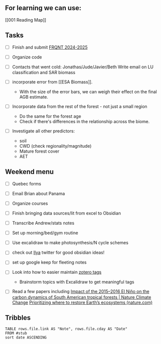 

## For learning we can use:


[[001 Reading Map]]

## Tasks
- [ ] Finish and submit [FRQNT 2024-2025](https://frq.gouv.qc.ca/en/program/frqnt-2024-2025-doctoral-training-scholarships/)
- [ ] Organize code
- [ ] Contacts that went cold: Jonathas/Jude/Javier/Beth
	Write email on LU classification and SAR biomass

- [ ] incorporate error from [[ESA Biomass]].
	- With the size of the error bars, we can weigh their effect on the final AGB estimate.

- [ ] Incorporate data from the rest of the forest - not just a small region
	- Do the same for the forest age
	- Check if there's differences in the relationship across the biome.

- [ ] Investigate all other predictors:
	- soil
	- CWD (check regionality/magnitude)
	- Mature forest cover
	- AET

## Weekend menu
- [ ] Quebec forms
- [ ] Email Brian about Panama
- [ ] Organize courses
- [ ] Finish bringing data sources/lit from excel to Obsidian
- [ ] Transcribe Andrew/stats notes
- [ ] Set up morning/bed/gym routine
- [ ] Use excalidraw to make photosynthesis/N cycle schemes
- [ ] check out [Ilya](https://twitter.com/Artifexx) twitter for good obsidian ideas!
- [ ] set up google keep for fleeting notes
- [ ] Look into how to easier maintain [zotero tags](https://pressbooks.library.yorku.ca/masteringzotero/chapter/working-with-tags/)
	- Brainstorm topics with Excalidraw to get meaningful tags
- [ ] Read a few papers
	including [Impact of the 2015–2016 El Niño on the carbon dynamics of South American tropical forests | Nature Climate Change](https://www.nature.com/articles/s41558-023-01777-3)
	[Prioritizing where to restore Earth’s ecosystems (nature.com)](https://www.nature.com/articles/d41586-020-02750-2)


## Tribbles
```dataview
TABLE rows.file.link AS "Note", rows.file.cday AS "Date"  
FROM #stub
sort date ASCENDING
```


